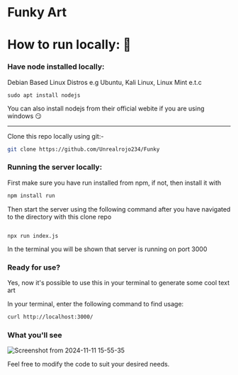 # Funky Art

<h1>How to run locally: 🤔</h1>

<h3>Have node installed locally: </h3>
<p>Debian Based Linux Distros e.g Ubuntu, Kali  Linux, Linux Mint e.t.c</p>

```shell
sudo apt install nodejs
```

<p>You can also install nodejs from their official webite if you are using windows 😏</p>

<hr/>
<p>Clone this repo locally using git:-</p>

```bash
git clone https://github.com/Unrealrojo234/Funky

```

<h3>Running the server locally:</h3>

<p>First make sure you have run installed from npm, if not, then install it with</p>

```bash
npm install run

```
<p>Then start the server using the following command after you have navigated to the directory with this clone repo</p>

```shell

npx run index.js

```

<p>In the terminal you will be shown that server is running on port 3000</p>

<h3>Ready for use?</h3>
<p>Yes, now it's possible to use this in your terminal to generate some cool text art</p>

<p>In your terminal, enter the following command to find usage: </p>

```bash
curl http://localhost:3000/
```

<h3>What you'll see</h3>

![Screenshot from 2024-11-11 15-55-35](https://github.com/user-attachments/assets/98dfca28-1c11-4644-8b6f-414094d7e6e5)

<p>
  Feel free to modify the code to suit your desired needs.
</p>
